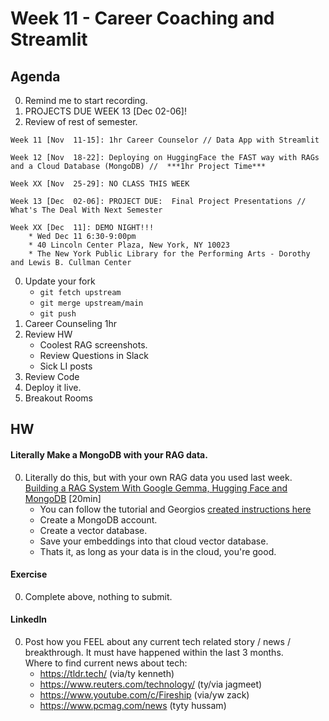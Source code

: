 # Week 11 - Career Coaching and Streamlit 

## Agenda
0. Remind me to start recording. 
0. PROJECTS DUE WEEK 13 [Dec 02-06]!  
0. Review of rest of semester. 
```
Week 11 [Nov  11-15]: 1hr Career Counselor // Data App with Streamlit 

Week 12 [Nov  18-22]: Deploying on HuggingFace the FAST way with RAGs and a Cloud Database (MongoDB) //  ***1hr Project Time*** 

Week XX [Nov  25-29]: NO CLASS THIS WEEK

Week 13 [Dec  02-06]: PROJECT DUE:  Final Project Presentations // What's The Deal With Next Semester

Week XX [Dec  11]: DEMO NIGHT!!!
    * Wed Dec 11 6:30-9:00pm
    * 40 Lincoln Center Plaza, New York, NY 10023
    * The New York Public Library for the Performing Arts - Dorothy and Lewis B. Cullman Center
```

0. Update your fork
	* `git fetch upstream`
	* `git merge upstream/main`
	* `git push`
0. Career Counseling 1hr
0. Review HW
    * Coolest RAG screenshots. 
    * Review Questions in Slack
    * Sick LI posts
0. Review Code
0. Deploy it live. 
0. Breakout Rooms


## HW

#### Literally Make a MongoDB with your RAG data. 
0. Literally do this, but with your own RAG data you used last week.  [Building a RAG System With Google Gemma, Hugging Face and MongoDB](https://www.youtube.com/watch?v=BNUpRW-Dk90&ab_channel=RichmondAlake) [20min]
    * You can follow the tutorial and Georgios [created instructions here](https://huggingface.co/spaces/GeorgiosIoannouCoder/cuny-tech-prep-tutorial-5/blob/main/mongodb_atlas_vector_search_setup.md)
    * Create a MongoDB account.
    * Create a vector database. 
    * Save your embeddings into that cloud vector database. 
    * Thats it, as long as your data is in the cloud, you're good. 

#### Exercise
0. Complete above, nothing to submit. 


#### LinkedIn
0. Post how you FEEL about any current tech related story / news / breakthrough.  It must have happened within the last 3 months.  
Where to find current news about tech:
    *  https://tldr.tech/  (via/ty kenneth)
    * https://www.reuters.com/technology/ (ty/via jagmeet)
    * https://www.youtube.com/c/Fireship (via/yw zack)
    * https://www.pcmag.com/news (tyty hussam)
